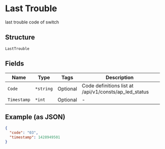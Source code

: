 
# Last Trouble

last trouble code of switch

## Structure

`LastTrouble`

## Fields

| Name | Type | Tags | Description |
|  --- | --- | --- | --- |
| `Code` | `*string` | Optional | Code definitions list at /api/v1/consts/ap_led_status |
| `Timestamp` | `*int` | Optional | - |

## Example (as JSON)

```json
{
  "code": "03",
  "timestamp": 1428949501
}
```

